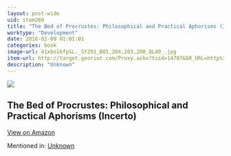 ```yaml
---
layout: post-wide
uid: item260
title: "The Bed of Procrustes: Philosophical and Practical Aphorisms (Incerto)"
worktype: "Development"
date: 2016-02-09 01:01:01
categories: book
image-url: 41xbo16fpSL._SY291_BO1,204,203,200_QL40_.jpg
item-url: http://target.georiot.com/Proxy.ashx?tsid=14707&GR_URL=http%3A%2F%2Fwww.amazon.com%2FBed-Procrustes-Philosophical-Practical-Aphorisms%2Fdp%2F1400069971
description: "Unknown"
---
```

<a href="http://target.georiot.com/Proxy.ashx?tsid=14707&GR_URL=http%3A%2F%2Fwww.amazon.com%2FBed-Procrustes-Philosophical-Practical-Aphorisms%2Fdp%2F1400069971" target="blank"><img src="../../../../img/thumbs/41xbo16fpSL._SY291_BO1,204,203,200_QL40_.jpg" class="prod-img"></a>
<h2>The Bed of Procrustes: Philosophical and Practical Aphorisms (Incerto)</h2>
<p><a class="btn btn-primary" href="http://target.georiot.com/Proxy.ashx?tsid=14707&GR_URL=http%3A%2F%2Fwww.amazon.com%2FBed-Procrustes-Philosophical-Practical-Aphorisms%2Fdp%2F1400069971" target="blank">View on Amazon</a><p>
<p>Mentioned in: <a href="#N/A" target="blank">Unknown</a></p>
